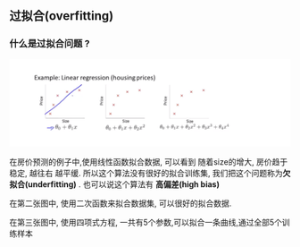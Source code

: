 ## 过拟合(overfitting)



### 什么是过拟合问题 ?

![image-20181209175311791](image/image-20181209175311791-4349191.png)

在房价预测的例子中,使用线性函数拟合数据,  可以看到 随着size的增大, 房价趋于稳定, 越往右 越平缓. 所以这个算法没有很好的拟合训练集, 我们把这个问题称为**欠拟合(underfitting)** .  也可以说这个算法有 **高偏差(high bias)** 



在第二张图中, 使用二次函数来拟合数据集, 可以很好的拟合数据.

在第三张图中, 使用四项式方程, 一共有5个参数,可以拟合一条曲线,通过全部5个训练样本 





